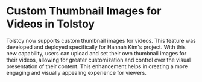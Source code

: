 # Custom Thumbnail Images for Videos in Tolstoy

Tolstoy now supports custom thumbnail images for videos. This feature was developed and deployed specifically for Hannah Kim's project. With this new capability, users can upload and set their own thumbnail images for their videos, allowing for greater customization and control over the visual presentation of their content. This enhancement helps in creating a more engaging and visually appealing experience for viewers.